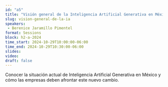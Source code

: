 ```yaml
---
id: "a5"
title: "Visión general de la Inteligencia Artificial Generativa en México"
slug: vision-general-de-la-ia
speakers:
 - Berenice Jaramillo Pimentel
format: Sessions
block: h2-a-2024
time_start: 2024-10-29T10:00:00-06:00
time_end: 2024-10-29T10:30:00-06:00
slides: 
video:
draft: false 
---
```


Conocer la situación actual de Inteligencia Artificial Generativa en México y cómo las empresas deben afrontar este nuevo cambio.

